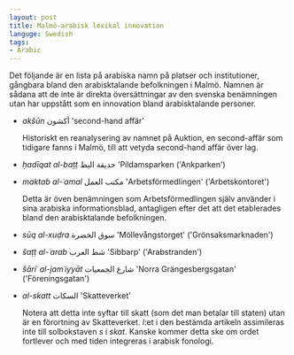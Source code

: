 ```yaml
---
layout: post
title: Malmö-arabisk lexikal innovation
languge: Swedish
tags:
- Arabic
---
```


Det följande är en lista på arabiska namn på platser och institutioner, gångbara bland den arabisktalande befolkningen i Malmö. Namnen är sådana att de inte är direkta översättningar av den svenska benämningen utan har uppstått som en innovation bland arabisktalande personer.  

- *akšūn* أكشون 'second-hand affär'

    Historiskt en reanalysering av namnet på Auktion, en second-affär som tidigare fanns i Malmö, till att vetyda second-hand affär över lag.

- *ḥadīqat al-baṭṭ* حديقة البط 'Pildamsparken ('Ankparken')

- *maktab al-ʿamal* مكتب العمل 'Arbetsförmedlingen' ('Arbetskontoret')

    Detta är öven benämningen som Arbetsförmedlingen själv använder i sina arabiska informationsblad, antagligen efter det att det etablerades bland den arabisktalande befolkningen.

- *sūq al-xuḍra* سوق الخضرة 'Möllevångstorget' ('Grönsaksmarknaden')

- *šaṭṭ al-ʿarab* شط العرب 'Sibbarp' ('Arabstranden')

- *šāriʿ al-jamʿiyyāt* شارع الجمعيات 'Norra Grängesbergsgatan' ('Föreningsgatan')

- *al-skatt* السكات 'Skatteverket'

    Notera att detta inte syftar till skatt (som det man betalar till staten) utan är en förortning av Skatteverket. *l*:et i den bestämda artikeln assimileras inte till solbokstaven *s* i *skat*. Kanske kommer detta ske om ordet fortlever och med tiden integreras i arabisk fonologi.
